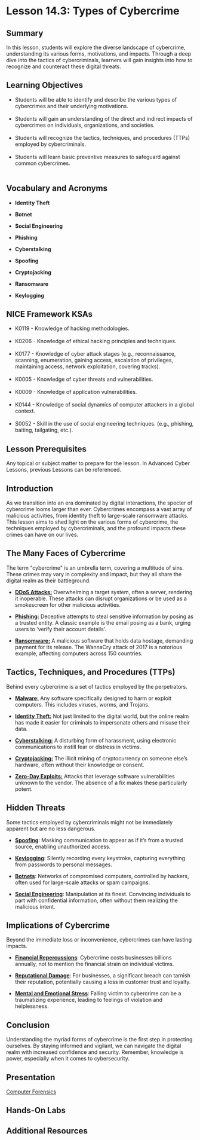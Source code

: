 <h1> Lesson 14.3: Types of Cybercrime </h1>
<h2> Summary</h2>

<p1>In this lesson, students will explore the diverse landscape of cybercrime, understanding its various forms, motivations, and impacts. Through a deep dive into the tactics of cybercriminals, learners will gain insights into how to recognize and counteract these digital threats.</p1>
<br>

<h2>Learning Objectives</h2>
<ul>
<li>Students will be able to identify and describe the various types of cybercrimes and their underlying motivations.</li>
  <br>
<li>Students will gain an understanding of the direct and indirect impacts of cybercrimes on individuals, organizations, and societies.</li><br>
  
<li>Students will recognize the tactics, techniques, and procedures (TTPs) employed by cybercriminals.</li><br>

<li>Students will learn basic preventive measures to safeguard against common cybercrimes.</li><br>

</ul>


<h2>Vocabulary and Acronyms</h2>

<ul>
<li>

  **Identity Theft**</li>
  
<li>

**Botnet**</li>
  
<li>
  
**Social Engineering**</li>
  
<li>
  
**Phishing**</li>
  
<li>
  
  **Cyberstalking**</li>
  
<li>
  
 **Spoofing**</li>

 <li>
  
 **Cryptojacking**</li>

 <li>
  
 **Ransomware**</li>

 <li>
  
 **Keylogging**</li>


</ul>

<h2>NICE Framework KSAs</h2>

<ul>
<li>K0119	- Knowledge of hacking methodologies.</li><br>
<li>K0206	- Knowledge of ethical hacking principles and techniques.	</li><br>
<li>K0177	- Knowledge of cyber attack stages (e.g., reconnaissance, scanning, enumeration, gaining access, escalation of privileges, maintaining access, network exploitation, covering tracks).</li><br>
<li>K0005	- Knowledge of cyber threats and vulnerabilities. </li><br>
<li>K0009	- Knowledge of application vulnerabilities.</li><br>
<li>K0144	- Knowledge of social dynamics of computer attackers in a global context.</li><br>
<li>S0052	- Skill in the use of social engineering techniques. (e.g., phishing, baiting, tailgating, etc.).</li>

</ul>

<h2>Lesson Prerequisites</h2>
<p1>Any topical or subject matter to prepare for the lesson. In Advanced Cyber Lessons, previous Lessons can be referenced. </p1>
<br>


<h2>Introduction</h2>
As we transition into an era dominated by digital interactions, the specter of cybercrime looms larger than ever. Cybercrimes encompass a vast array of malicious activities, from identity theft to large-scale ransomware attacks. This lesson aims to shed light on the various forms of cybercrime, the techniques employed by cybercriminals, and the profound impacts these crimes can have on our lives.


<h2>The Many Faces of Cybercrime</h2>
The term "cybercrime" is an umbrella term, covering a multitude of sins. These crimes may vary in complexity and impact, but they all share the digital realm as their battleground.
<ul>

  <li>
    
  **<ins>DDoS Attacks:</ins>** Overwhelming a target system, often a server, rendering it inoperable. These attacks can disrupt organizations or be used as a smokescreen for other malicious activities.

    
  </li>
	<li>
    
  **<ins>Phishing:</ins>** Deceptive attempts to steal sensitive information by posing as a trusted entity. A classic example is the email posing as a bank, urging users to 'verify their account details'.</li>

<li>
  
  **<ins>Ransomware:</ins>** A malicious software that holds data hostage, demanding payment for its release. The WannaCry attack of 2017 is a notorious example, affecting computers across 150 countries.</li>

</ul>



<h2>Tactics, Techniques, and Procedures (TTPs)</h2>
Behind every cybercrime is a set of tactics employed by the perpetrators.

<ul>

  <li>
    
  **<ins>Malware:</ins>** Any software specifically designed to harm or exploit computers. This includes viruses, worms, and Trojans.

    
  </li>
	<li>
    
  **<ins>Identity Theft:</ins>** Not just limited to the digital world, but the online realm has made it easier for criminals to impersonate others and misuse their data.</li>

<li>
  
  **<ins>Cyberstalking:</ins>** A disturbing form of harassment, using electronic communications to instill fear or distress in victims.</li>
  <li>
  
  **<ins>Cryptojacking:</ins>** The illicit mining of cryptocurrency on someone else’s hardware, often without their knowledge or consent.</li>
  <li>
  
  **<ins>Zero-Day Exploits:</ins>** Attacks that leverage software vulnerabilities unknown to the vendor. The absence of a fix makes these particularly potent.</li>

</ul>


<h2>Hidden Threats</h2>
Some tactics employed by cybercriminals might not be immediately apparent but are no less dangerous.

<ul>
  <li>
    
  **<ins>Spoofing</ins>**: Masking communication to appear as if it’s from a trusted source, enabling unauthorized access.</li>
  <li>
    
  **<ins>Keylogging</ins>**: Silently recording every keystroke, capturing everything from passwords to personal messages.</li>
  <li>
    
  **<ins>Botnets</ins>**: Networks of compromised computers, controlled by hackers, often used for large-scale attacks or spam campaigns.</li>
  <li>
    
  **<ins>Social Engineering</ins>**: Manipulation at its finest. Convincing individuals to part with confidential information, often without them realizing the malicious intent.</li>
</ul>


<h2>Implications of Cybercrime</h2>
Beyond the immediate loss or inconvenience, cybercrimes can have lasting impacts.
<ul>
<li>
  
  **<ins>Financial Repercussions</ins>**: Cybercrime costs businesses billions annually, not to mention the financial strain on individual victims.</li>
<li>
  
  **<ins>Reputational Damage</ins>**: For businesses, a significant breach can tarnish their reputation, potentially causing a loss in customer trust and loyalty.</li>
<li>
  
  **<ins>Mental and Emotional Stress</ins>**: Falling victim to cybercrime can be a traumatizing experience, leading to feelings of violation and helplessness.</li>  
</ul>


<h2>Conclusion</h2>
Understanding the myriad forms of cybercrime is the first step in protecting ourselves. By staying informed and vigilant, we can navigate the digital realm with increased confidence and security. Remember, knowledge is power, especially when it comes to cybersecurity.



<h2> Presentation</h2>

<a href="https://docs.google.com/presentation/d/1czFOuZB94gLyze3qtOpfUZpgL5YnfRDf/edit?usp=sharing&ouid=111353211454597807430&rtpof=true&sd=true"> Computer Forensics </a>


<h2> Hands-On Labs</h2>

<h2> Additional Resources</h2>

